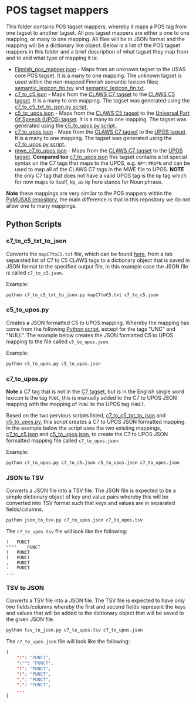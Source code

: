 # POS tagset mappers

This folder contains POS tagset mappers, whereby it maps a POS tag from one tagset to another tagset. All pos tagset mappers are either a one to one mapping, or many to one mapping. All files will be in JSON format and the mapping will be a dictionary like object. Below is a list of the POS tagset mappers in this folder and a brief description of what tagset they map from and to and what type of mapping it is:

* [Finnish_pos_mapper.json](./Finnish_pos_mapper.json) - Maps from an unknown tagset to the USAS core POS tagset. It is a many to one mapping. The unknown tagset is used within the non-mapped Finnish semantic lexicon files; [semantic_lexicon_fin.tsv](../Finnish/semantic_lexicon_fin.tsv) and [semantic_lexicon_fin.txt](../Finnish/semantic_lexicon_fin.txt).
* [c7_to_c5.json](./c7_to_c5.json) - Maps from the [CLAWS C7 tagset](https://ucrel.lancs.ac.uk/claws7tags.html) to the [CLAWS C5 tagset](https://ucrel.lancs.ac.uk/claws5tags.html). It is a many to one mapping. The tagset was generated using the [c7_to_c5_txt_to_json.py script.](./c7_to_c5_txt_to_json.py)
* [c5_to_upos.json](./c5_to_upos.json) - Maps from the [CLAWS C5 tagset](https://ucrel.lancs.ac.uk/claws5tags.html) to the [Universal Part Of Speech (UPOS) tagset](https://universaldependencies.org/u/pos/). It is a many to one mapping. The tagset was generated using the [c5_to_upos.py script.](./c5_to_upos.py).
* [c7_to_upos.json](./c7_to_upos.json) - Maps from the [CLAWS C7 tagset](https://ucrel.lancs.ac.uk/claws7tags.html) to the [UPOS tagset](https://universaldependencies.org/u/pos/). It is a many to one mapping. The tagset was generated using the [c7_to_upos.py script.](./c7_to_upos.py).
* [mwe_c7_to_upos.json](./mwe_c7_to_upos.json) - Maps from the [CLAWS C7 tagset](https://ucrel.lancs.ac.uk/claws7tags.html) to the [UPOS tagset](https://universaldependencies.org/u/pos/). **Compared too** [c7_to_upos.json](./c7_to_upos.json) this tagset contains a lot special syntax on the C7 tags that maps to the UPOS, e.g. `NP*`: `PROPN` and can be used to map all of the CLAWS C7 tags in the MWE file to UPOS. **NOTE** the only C7 tag that does not have a valid UPOS tag is the `Np` tag which for now maps to itself, `Np`, as `Np` here stands for Noun phrase.


**Note** these mappings are very similar to the POS mappers within the [PyMUSAS repository](https://github.com/UCREL/pymusas/blob/main/pymusas/pos_mapper.py), the main difference is that in this repository we do not allow one to many mappings.


## Python Scripts

### c7_to_c5_txt_to_json

Converts the `mapC7toC5.txt` file, which can be found [here](https://ucrel.lancs.ac.uk/claws/mapC7toC5.txt), from a tab separated list of C7 to C5 CLAWS tags to a dictionary object that is saved in JSON format to the specified output file, in this example case the JSON file is called `c7_to_c5.json`.

Example:

``` bash
python c7_to_c5_txt_to_json.py mapC7toC5.txt c7_to_c5.json
```

### c5_to_upos.py

Creates a JSON formatted C5 to UPOS mapping. Whereby the mapping has come from the following [Python script](https://github.com/COST-ELTeC/Scripts/blob/fa8083e4ea47280e7c18e41536d3fbb4014a6e6d/posPipe/udpMap.py#L45), except for the tags "UNC" and "NULL". The example below creates the JSON formatted C5 to UPOS mapping to the file called `c5_to_upos.json`.

Example:

``` bash
python c5_to_upos.py c5_to_upos.json
```

### c7_to_upos.py

**Note** a C7 tag that is not in the [C7 tagset](https://ucrel.lancs.ac.uk/claws7tags.html), but is in the English single word lexicon is the tag `PUNC`, this is manually added to the C7 to UPOS JSON mapping with the mapping of `PUNC` to the UPOS tag `PUNCT`.

Based on the two pervious scripts listed, [c7_to_c5_txt_to_json](./c7_to_c5_txt_to_json.py) and [c5_to_upos.py](./c5_to_upos.py), this script creates a C7 to UPOS JSON formatted mapping. In the example below the script uses the two existing mappings, [c7_to_c5.json](./c7_to_c5.json) and [c5_to_upos.json](./c5_to_upos.json), to create the C7 to UPOS JSON formatted mapping file called `c7_to_upos.json`.

Example:

``` bash
python c7_to_upos.py c7_to_c5.json c5_to_upos.json c7_to_upos.json
```

### JSON to TSV

Converts a JSON file into a TSV file. The JSON file is expected to be a simple dictionary object of key and value pairs whereby this will be converted into TSV format such that keys and values are in separated fields/columns.

``` bash
python json_to_tsv.py c7_to_upos.json c7_to_upos.tsv
```

The `c7_to_upos.tsv` file will look like the following:

``` tsv
!	PUNCT
""""	PUNCT
(	PUNCT
)	PUNCT
,	PUNCT
-	PUNCT
...
```


### TSV to JSON

Converts a TSV file into a JSON file. The TSV file is expected to have only two fields/columns whereby the first and second fields represent the keys and values that will be added to the dictionary object that will be saved to the given JSON file. 

``` bash
python tsv_to_json.py c7_to_upos.tsv c7_to_upos.json
```

The `c7_to_upos.json` file will look like the following:

``` json
{
    "!": "PUNCT",
    "\"": "PUNCT",
    "(": "PUNCT",
    ")": "PUNCT",
    ",": "PUNCT",
    "-": "PUNCT",
    ...
}
```

